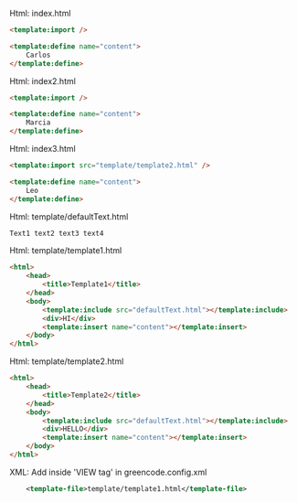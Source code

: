 Html: index.html

```html
<template:import />

<template:define name="content">
	Carlos
</template:define>
````
Html: index2.html

```html
<template:import />

<template:define name="content">
	Marcia
</template:define>
````
Html: index3.html

```html
<template:import src="template/template2.html" />

<template:define name="content">
	Leo
</template:define>
````
Html: template/defaultText.html

```html
Text1 text2 text3 text4
````
Html: template/template1.html

```html
<html>
	<head>
		<title>Template1</title>
	</head>
	<body>
		<template:include src="defaultText.html"></template:include>
		<div>HI</div>
		<template:insert name="content"></template:insert>
	</body>
</html>
````
Html: template/template2.html

```html
<html>
	<head>
		<title>Template2</title>
	</head>
	<body>
		<template:include src="defaultText.html"></template:include>
		<div>HELLO</div>
		<template:insert name="content"></template:insert>
	</body>
</html>
````
XML: Add inside 'VIEW tag' in greencode.config.xml
```xml
	<template-file>template/template1.html</template-file>
```
